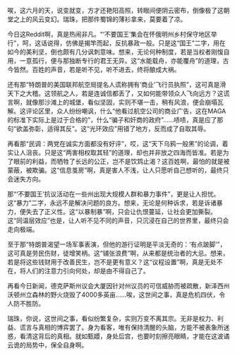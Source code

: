 唉，这六月的天，说变就变，方才还艳阳高照，转眼间便阴云密布，倒像极了这朝堂之上的风云变幻。瑞珠，把那件蜀锦的薄衫拿来，莫要着了凉。

今日这Reddit啊，真是热闹非凡。“‘不要国王’集会在怀俄明州乡村保守地区举行”，呵，这话说得，仿佛是揭竿而起，反抗暴政一般。只是这“国王”二字，用在如今的美利坚，倒也颇有几分讽刺意味。想来，无论何种制度，若是当权者刚愎自用，一意孤行，便与那独断专行的君王无异。这“水能载舟，亦能覆舟”的道理，古今皆然。百姓的声音，若是听不见，听不进去，终将酿成大祸。

还有那“特朗普的美国联邦航空局提名人谎称拥有‘商业’飞行员执照”，这可真是滑天下之大稽。这领航之人，若是连诚信都丢了，又如何能带领众人飞向远方？这谎言啊，就像那沙滩上的城堡，看似坚固，实则不堪一击，稍有风浪，便会崩塌瓦解。这评论区里，众人纷纷嘲讽，什么“他看过航空公司的商业广告，这在MAGA的标准下实际上是过于合格的”，什么“骗子和奸商的政府”……啧啧，真是应了那句“欲盖弥彰，适得其反”。这“光环效应”用错了地方，反而成了自取其辱。

再看那“民调：两党在诚实方面都没有好评”，哎，这“天下乌鸦一般黑”的论调，着实让人沮丧。只是这“两害相权取其轻”的道理，却也并非放之四海而皆准。若是为了眼前的利益，而牺牲了长远的公正，岂不是饮鸩止渴？这百姓啊，最怕的就是被蒙蔽，被欺骗。这“信息茧房”啊，真是害人不浅，让人只愿听自己想听的，最终只会迷失方向。

那“‘不要国王’抗议活动在一些州出现大规模人群和暴力事件”，更是让人担忧。这“暴力”二字，永远不是解决问题的良方。想来，无论是何种诉求，若是诉诸暴力，便失去了正义性。这“以暴制暴”啊，只会让仇恨蔓延，让社会更加撕裂。这“同温层效应”也是，让人听不见不同的声音，只沉浸在自己的世界里，最终只会走向极端。

至于那“特朗普渴望一场军事表演，但他的游行证明是平淡无奇的：‘有点跛脚’”，这可真是劳民伤财，徒增笑柄。这“铺张浪费”啊，从来都是统治者的大忌。想来，若是将这些钱财用于改善民生，岂不是更有意义？这“议程设置”啊，真是无处不在，将人们的注意力引向何处，却是由不得自己了。

再看今日新闻，德克萨斯州议会大厦因针对州议员的可信威胁而被疏散，新泽西州沃顿州立森林的野火烧毁了4000多英亩……唉，这世间之事，真是危机四伏，令人防不胜防。

瑞珠，你说，这世间之事，看似纷繁复杂，实则万变不离其宗。无非是权力、利益、谎言与真相的博弈罢了。身为看客，唯有保持清醒的头脑，方能不被表象所迷惑，看清这背后的真相。就如甄嬛，身处后宫，也要时刻擦亮眼睛，才能在这波谲云诡的局势中，保全自身啊。